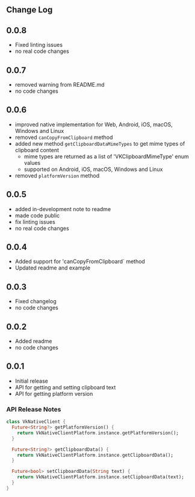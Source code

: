 ## Change Log

## 0.0.8

- Fixed linting issues
- no real code changes

## 0.0.7

- removed warning from README.md
- no code changes

## 0.0.6

- improved native implementation for Web, Android, iOS, macOS, Windows and Linux
- removed `canCopyFromClipboard` method
- added new method `getClipboardDataMimeTypes` to get mime types of clipboard content
  - mime types are returned as a list of 'VKClipboardMimeType' enum values
  - supported on Android, iOS, macOS, Windows and Linux
- removed `platformVersion` method

## 0.0.5

- added in-development note to readme
- made code public
- fix linting issues
- no real code changes

## 0.0.4

- Added support for 'canCopyFromClipboard` method
- Updated readme and example

## 0.0.3

- Fixed changelog
- no code changes

## 0.0.2

- Added readme
- no code changes

## 0.0.1

- Initial release
- API for getting and setting clipboard text
- API for getting platform version

### API Release Notes

```dart
class VkNativeClient {
  Future<String?> getPlatformVersion() {
    return VkNativeClientPlatform.instance.getPlatformVersion();
  }

  Future<String?> getClipboardData() {
    return VkNativeClientPlatform.instance.getClipboardData();
  }

  Future<bool> setClipboardData(String text) {
    return VkNativeClientPlatform.instance.setClipboardData(text);
  }
}
```

